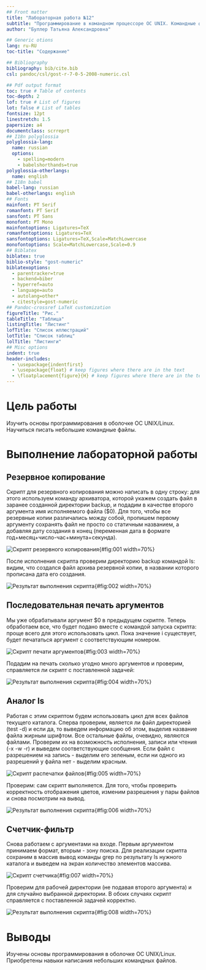 ```yaml
---
## Front matter
title: "Лабораторная работа №12"
subtitle: "Программирование в командном процессоре ОС UNIX. Командные файлы"
author: "Буллер Татьяна Александровна"

## Generic otions
lang: ru-RU
toc-title: "Содержание"

## Bibliography
bibliography: bib/cite.bib
csl: pandoc/csl/gost-r-7-0-5-2008-numeric.csl

## Pdf output format
toc: true # Table of contents
toc-depth: 2
lof: true # List of figures
lot: false # List of tables
fontsize: 12pt
linestretch: 1.5
papersize: a4
documentclass: scrreprt
## I18n polyglossia
polyglossia-lang:
  name: russian
  options:
	- spelling=modern
	- babelshorthands=true
polyglossia-otherlangs:
  name: english
## I18n babel
babel-lang: russian
babel-otherlangs: english
## Fonts
mainfont: PT Serif
romanfont: PT Serif
sansfont: PT Sans
monofont: PT Mono
mainfontoptions: Ligatures=TeX
romanfontoptions: Ligatures=TeX
sansfontoptions: Ligatures=TeX,Scale=MatchLowercase
monofontoptions: Scale=MatchLowercase,Scale=0.9
## Biblatex
biblatex: true
biblio-style: "gost-numeric"
biblatexoptions:
  - parentracker=true
  - backend=biber
  - hyperref=auto
  - language=auto
  - autolang=other*
  - citestyle=gost-numeric
## Pandoc-crossref LaTeX customization
figureTitle: "Рис."
tableTitle: "Таблица"
listingTitle: "Листинг"
lofTitle: "Список иллюстраций"
lotTitle: "Список таблиц"
lolTitle: "Листинги"
## Misc options
indent: true
header-includes:
  - \usepackage{indentfirst}
  - \usepackage{float} # keep figures where there are in the text
  - \floatplacement{figure}{H} # keep figures where there are in the text
---
```


# Цель работы

Изучить основы программирования в оболочке ОС UNIX/Linux. Научиться писать
небольшие командные файлы.

# Выполнение лабораторной работы

## Резервное копирование

Скрипт для резервного копирования можно написать в одну строку: для этого используем команду архиватора, которой укажем создать файл в заранее созданной директории backup, и подадим в качестве второго аргумента имя исполняемого файла ($0). Для того, чтобы все резервные копии различались можду собой, пропишем первому аргументу сохранять файл не просто со статичным названием, а добавляя дату создания в конец (переменная дата в формате год+месяц+число-час+минута+секунда).

![Скрипт резервного копирования](image/1.png){#fig:001 width=70%}

После исполнения скрипта проверим директорию backup командой ls: видим, что создался файл архива резервной копии, в названии которого прописана дата его создания.

![Результат выполнения скрипта](image/2.png){#fig:002 width=70%}


## Последовательная печать аргументов

Мы уже обрабатывали аргумент $0 в предыдущем скрипте. Теперь обработаем все, что будет подано вместе с командой запуска скрипта: проще всего для этого использовать цикл. Пока значение i существует, будет печататься аргумент с соответствующим номером.

![Скрипт печати аргументов](image/3.png){#fig:003 width=70%}

Подадим на печать сколько угодно много аргументов и проверим, справляется ли скрипт с поставленной задачей:

![Результат выполнения скрипта](image/4.png){#fig:004 width=70%}

## Аналог ls

Работая с этим скриптом будем использовать цикл для всех файлов текущего каталога. Сперва проверим, является ли файл директорией (test -d) и если да, то выведем информацию об этом, выделив название файла жирным шрифтом.
Все остальные файлы, очевидно, являются файлами. Проверим их на возможность исполнения, записи или чтения (-х -w -r) и выведем соответствующие сообщения. Если файл с разрешением на запись - выделим его зеленым, если ни одного из разрешений у файла нет - выделим красным.

![Скрипт распечатки файлов](image/5.png){#fig:005 width=70%}

Проверим: сам скрипт выполняется. Для того, чтобы проверить корректность отображения цветов, изменим разрешения у пары файлов и снова посмотрим на вывод.

![Результат выполнения скрипта](image/6.png){#fig:006 width=70%}

## Счетчик-фильтр

Снова работаем с аргументами на входе. Первым аргументом принимаем формат, вторым - зону поиска. Для реализации скрипта сохраним в массив вывод команды grep по результату ls нужного каталога и выведем на экран количество элементов массива.

![Скрипт счетчика](image/7.png){#fig:007 width=70%}

Проверим для рабочей директории (не подавая второго аргумента) и для случайно выбранной директории. В обоих случаях скрипт справляется с поставленной задачей корректно.

![Результат выполнения скрипта](image/8.png){#fig:008 width=70%}

# Выводы

Изучены основы программирования в оболочке ОС UNIX/Linux. Приобретены навыки написания небольших командных файлов.
